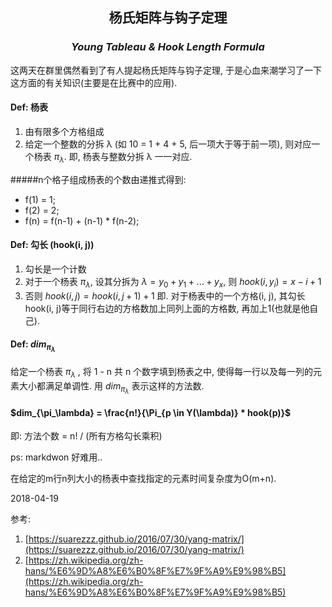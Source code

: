 <center>

## 杨氏矩阵与钩子定理
### *Young Tableau & Hook Length Formula*

</center>

这两天在群里偶然看到了有人提起杨氏矩阵与钩子定理, 于是心血来潮学习了一下这方面的有关知识(主要是在比赛中的应用).  

#### Def: 杨表
1. 由有限多个方格组成  
2. 给定一个整数的分拆 &lambda; (如 10 = 1 + 4 + 5, 后一项大于等于前一项), 则对应一个杨表 $\pi_\lambda$. 即, 杨表与整数分拆 &lambda; 一一对应.  

#####n个格子组成杨表的个数由递推式得到:
* f(1) = 1;
* f(2) = 2;
* f(n) = f(n-1) + (n-1) * f(n-2);

#### Def: 勾长 (hook(i, j))
1. 勾长是一个计数  
2. 对于一个杨表 $\pi_\lambda$, 设其分拆为 $\lambda = y_0 + y_1 + ... + y_x$, 则 $hook(i, y_i) = x - i + 1$  
3. 否则 $hook(i, j) = hook(i, j+1) + 1$
即. 对于杨表中的一个方格(i, j), 其勾长 hook(i, j)等于同行右边的方格数加上同列上面的方格数, 再加上1(也就是他自己).  

#### Def: $dim_{\pi_\lambda}$
给定一个杨表 $\pi_\lambda$ , 将 1 - n 共 n 个数字填到杨表之中, 使得每一行以及每一列的元素大小都满足单调性. 用 $dim_{\pi_\lambda}$ 表示这样的方法数.  

#### $dim_{\pi_\lambda} = \frac{n!}{\Pi_{p \in Y(\lambda)} * hook(p)}$
即: 方法个数 = n! / (所有方格勾长乘积)  

ps: markdwon 好难用..

在给定的m行n列大小的杨表中查找指定的元素时间复杂度为O(m+n).

2018-04-19

参考:  
1. [https://suarezzz.github.io/2016/07/30/yang-matrix/](https://suarezzz.github.io/2016/07/30/yang-matrix/)  
2. [https://zh.wikipedia.org/zh-hans/%E6%9D%A8%E6%B0%8F%E7%9F%A9%E9%98%B5](https://zh.wikipedia.org/zh-hans/%E6%9D%A8%E6%B0%8F%E7%9F%A9%E9%98%B5)

